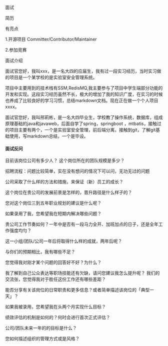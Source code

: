 面试



简历

有亮点



1.开源项目 Committer/Contributor/Maintainer

2.参加竞赛

 

面试介绍

面试官您好，我叫xxx，是一名大四的应届生，我有过一段实习经历，当时实习做的项目是一个某学校的是实验室安全管理系统。

项目中主要用到的技术栈有SSM,RedisMQ,我主要参与了项目中学生端部分功能的开发和实现。这段实习经历虽然不长，极大的增加了我的知识广度，在实习的时候也养成了比较良好的学习习惯，总结markdown文档。现在正在做一个个人项目xxxx。

面试官您好，我叫邢莉彬，是一名大四毕业生，学校教了操作系统，数据库，组成原理基础的java和javaweb，后面自学了spring，springboot ，mtbatis，接触过的项目主要有两个，一个是实验室安全管理，前后端分离，接触到git，了解git基础使用，写markdown总结，一个是毕设。

#### 面试反问

目前该岗位公司有多少人？
这个岗位所在的团队规模是多少？

 招聘流程：问题比较简单，实在没有想问的情况下可以问，无功无过的问题

公司采取了什么样的方法和措施，来保证（新）员工的成长？

这个岗位在贵公司的发展前景是怎样的，晋升路径是什么样子的？

您对这个岗位三到五年职业规划的建议是什么呢？

如果录用了我，您希望我在短期内解决哪些问题？

贵公司工作节奏如何？一年中是否有一段马力全开、加班加点的日子，还是全年工作强度均匀？

这一小组/团队/公司一年后将取得什么样的成就，两年后呢？

与你们的预期相比，我有哪些不足？

您觉得我对刚才某个问题的回答好不好？为什么？

我了解到自己公众表达等职场技能还有欠缺，请问您建议我怎么提升呢？
我们的交流张，您觉得我对于胜任这份工作还有哪些差距？

能否分享有关该岗位的日常职责和更多信息？或者简单描述该岗位的「典型一天」？

如果我被录用，您希望我在头两个月实现什么目标？

绩效评估的机制是如何的？何时会进行首次正式评估？

公司/团队未来一年的的目标是什么？

您如何描述组织的管理方式或是风格？
